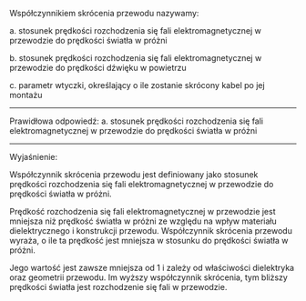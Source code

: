 Współczynnikiem skrócenia przewodu nazywamy:

a. stosunek prędkości rozchodzenia się fali elektromagnetycznej w przewodzie do prędkości światła w próżni

b. stosunek prędkości rozchodzenia się fali elektromagnetycznej w przewodzie do prędkości dźwięku w powietrzu

c. parametr wtyczki, określający o ile zostanie skrócony kabel po jej montażu

---

Prawidłowa odpowiedź: a. stosunek prędkości rozchodzenia się fali elektromagnetycznej w przewodzie do prędkości światła w próżni

---

Wyjaśnienie:


Współczynnik skrócenia przewodu jest definiowany jako stosunek prędkości rozchodzenia się fali elektromagnetycznej w przewodzie do prędkości światła w próżni.

Prędkość rozchodzenia się fali elektromagnetycznej w przewodzie jest mniejsza niż prędkość światła w próżni ze względu na wpływ materiału dielektrycznego i konstrukcji przewodu. 
Współczynnik skrócenia przewodu wyraża, o ile ta prędkość jest mniejsza w stosunku do prędkości światła w próżni.

Jego wartość jest zawsze mniejsza od 1 i zależy od właściwości dielektryka oraz geometrii przewodu. 
Im wyższy współczynnik skrócenia, tym bliższy prędkości światła jest rozchodzenie się fali w przewodzie.
